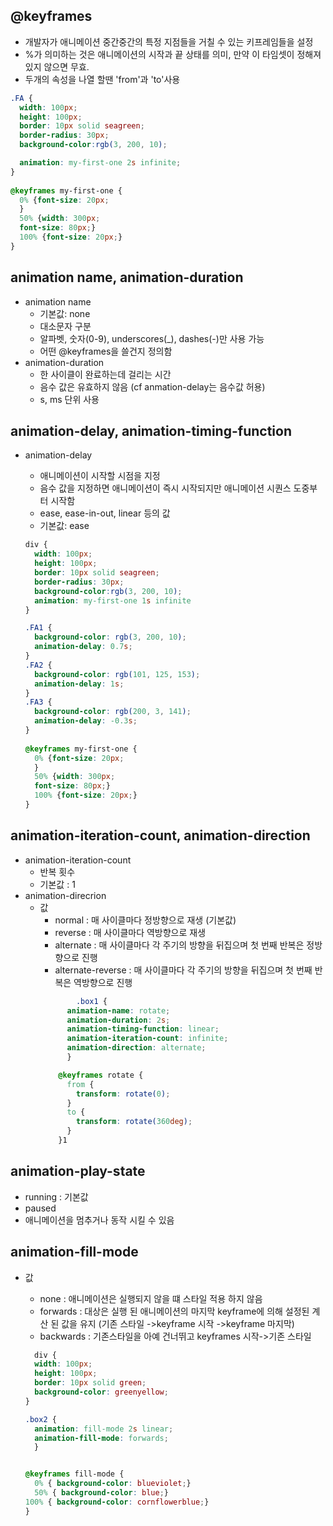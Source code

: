 ## @keyframes
- 개발자가 애니메이션 중간중간의 특정 지점들을 거칠 수 있는 키프레임들을 설정
- %가 의미하는 것은 애니메이션의 시작과 끝 상태를 의미, 만약 이 타임셋이 정해져 있지 않으면 무효.
- 두개의 속성을 나열 할땐 'from'과 'to'사용

```css
.FA {
  width: 100px;
  height: 100px;
  border: 10px solid seagreen;
  border-radius: 30px;
  background-color:rgb(3, 200, 10);

  animation: my-first-one 2s infinite;
}
  
@keyframes my-first-one {
  0% {font-size: 20px;
  }
  50% {width: 300px;
  font-size: 80px;}
  100% {font-size: 20px;}
}
```
## animation name, animation-duration
- animation name
  - 기본값: none
  - 대소문자 구분
  - 알파벳, 숫자(0-9), underscores(_), dashes(-)만 사용 가능
  - 어떤 @keyframes을 쓸건지 정의함
- animation-duration
  - 한 사이클이 완료하는데 걸리는 시간
  - 음수 값은 유효하지 않음 (cf anmation-delay는 음수값 허용)
  - s, ms 단위 사용

## animation-delay, animation-timing-function

- animation-delay
  - 애니메이션이 시작할 시점을 지정
  - 음수 값을 지정하면 애니메이션이 즉시 시작되지만 애니메이션 시퀀스 도중부터 시작함
  - ease, ease-in-out, linear 등의 값
  - 기본값: ease

  ```css
  div {
    width: 100px;
    height: 100px;
    border: 10px solid seagreen;
    border-radius: 30px;
    background-color:rgb(3, 200, 10);
    animation: my-first-one 1s infinite
  }

  .FA1 {
    background-color: rgb(3, 200, 10);
    animation-delay: 0.7s; 
  }
  .FA2 {
    background-color: rgb(101, 125, 153);
    animation-delay: 1s;
  }
  .FA3 {
    background-color: rgb(200, 3, 141);
    animation-delay: -0.3s;
  }
    
  @keyframes my-first-one {
    0% {font-size: 20px;
    }
    50% {width: 300px;
    font-size: 80px;}
    100% {font-size: 20px;}
  }
  ```
 ## animation-iteration-count, animation-direction

- animation-iteration-count
  - 반복 횟수
  - 기본값 : 1
- animation-direcrion  
  - 값
    - normal : 매 사이클마다 정방향으로 재생 (기본값)
    - reverse : 매 사이클마다 역방향으로 재생
    - alternate : 매 사이클마다 각 주기의 방향을 뒤집으며 첫 번째 반복은 정방향으로 진행
    - alternate-reverse : 매 사이클마다 각 주기의 방향을 뒤집으며 첫 번째 반복은 역방향으로 진행
    ```css
            .box1 {
          animation-name: rotate;
          animation-duration: 2s;
          animation-timing-function: linear;
          animation-iteration-count: infinite;
          animation-direction: alternate;
          }

        @keyframes rotate {
          from {
            transform: rotate(0);
          }
          to {
            transform: rotate(360deg);
          }
        }1
    ```
## animation-play-state
 - running : 기본값
 - paused
 - 애니메이션을 멈추거나 동작 시킬 수 있음

## animation-fill-mode
- 값
  - none : 애니메이션은 실행되지 않을 떄 스타일 적용 하지 않음
  - forwards : 대상은 실행 된 애니메이션의 마지막 keyframe에 의해 설정된 계산 된 값을 유지 (기존 스타일 ->keyframe 시작 ->keyframe 마지막)
  - backwards : 기존스타일을 아예 건너뛰고 keyframes 시작->기존 스타일

  ```css
    div {
    width: 100px;
    height: 100px;
    border: 10px solid green;
    background-color: greenyellow;
  }

  .box2 {  
    animation: fill-mode 2s linear;
    animation-fill-mode: forwards; 
    }


  @keyframes fill-mode {
    0% { background-color: blueviolet;}
    50% { background-color: blue;}
  100% { background-color: cornflowerblue;}
  }
  ```


